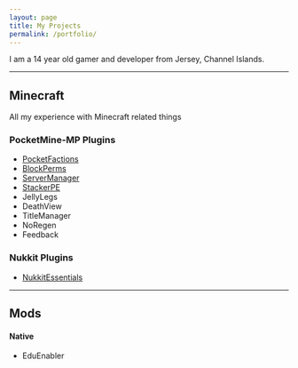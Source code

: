 ```yaml
---
layout: page
title: My Projects
permalink: /portfolio/
---
```

I am a 14 year old gamer and developer from Jersey, Channel Islands. 

---

## Minecraft

All my experience with Minecraft related things


### PocketMine-MP Plugins

* [PocketFactions](/projects/PocketFactions/) 
* [BlockPerms](/projects/BlockPerms/)  
* [ServerManager](/projects/ServerManager/)  
* [StackerPE](/projects/StackerPE/)  
* JellyLegs  
* DeathView  
* TitleManager  
* NoRegen  
* Feedback  


### Nukkit Plugins

* [NukkitEssentials](/projects/NukkitEssentials/)  

---

## Mods

#### Native

* EduEnabler
